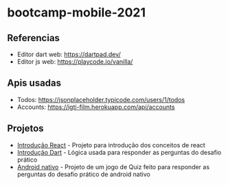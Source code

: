 # bootcamp-mobile-2021

## Referencias
- Editor dart web: https://dartpad.dev/
- Editor js web: https://playcode.io/vanilla/

## Apis usadas
- Todos: https://jsonplaceholder.typicode.com/users/1/todos
- Accounts: https://igti-film.herokuapp.com/api/accounts

## Projetos

- [Introdução React](/tree/main/aula1-react) - Projeto para introdução dos conceitos de react
- [Introdução Dart](https://github.com/ttseno/bootcamp-mobile-2021/tree/main/modulo1-dart) - Lógica usada para responder as perguntas do desafio prático 
- [Android nativo](https://github.com/ttseno/bootcamp-mobile-2021/tree/main/modulo2-android-java/QuizIGTI) - Projeto de um jogo de Quiz feito para responder as perguntas do desafio prático de android nativo


